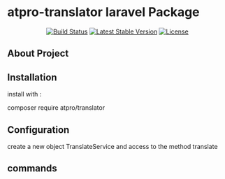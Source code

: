 # atpro-translator laravel Package
<p align="center">
<a href="https://travis-ci.org/laravel/framework"><img src="https://travis-ci.org/laravel/framework.svg" alt="Build Status"></a>
<a href="https://packagist.org/packages/atpro/translate_laravel_language"><img src="https://img.shields.io/packagist/v/atpro/translate_laravel_language" alt="Latest Stable Version"></a>
<a href="https://packagist.org/packages/atpro/translate_laravel_language"><img src="https://img.shields.io/packagist/l/atpro/translate_laravel_language" alt="License"></a>
</p>

## About Project

## Installation
install with :

composer require atpro/translator

## Configuration

create a new object TranslateService and access to the method translate

## commands

